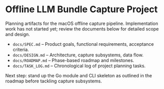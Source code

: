 # Offline LLM Bundle Capture Project

Planning artifacts for the macOS offline capture pipeline. Implementation work has not started yet; review the documents below for detailed scope and design.

- `docs/SPEC.md` – Product goals, functional requirements, acceptance criteria.
- `docs/DESIGN.md` – Architecture, capture subsystems, data flow.
- `docs/ROADMAP.md` – Phase-based roadmap and milestones.
- `docs/TASK_LOG.md` – Chronological log of project planning tasks.

Next step: stand up the Go module and CLI skeleton as outlined in the roadmap before tackling capture subsystems.

